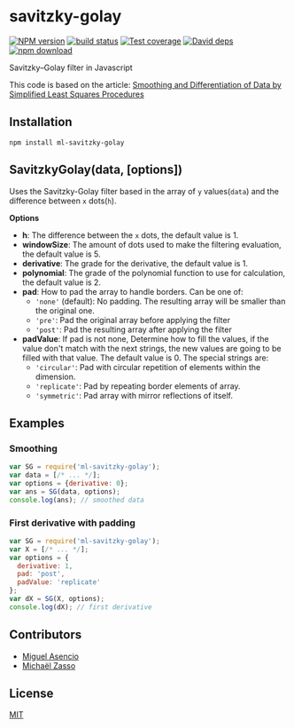 # savitzky-golay

  [![NPM version][npm-image]][npm-url]
  [![build status][travis-image]][travis-url]
  [![Test coverage][coveralls-image]][coveralls-url]
  [![David deps][david-image]][david-url]
  [![npm download][download-image]][download-url]

Savitzky–Golay filter in Javascript

This code is based on the article: [Smoothing and Differentiation of Data by Simplified Least Squares Procedures](http://dx.doi.org/10.1021/ac60214a047)

## Installation

`npm install ml-savitzky-golay`

## SavitzkyGolay(data, [options])

Uses the Savitzky-Golay filter based in the array of `y` values(`data`) and the difference between `x` dots(`h`).

__Options__
* __h__: The difference between the `x` dots, the default value is 1.
* __windowSize__: The amount of dots used to make the filtering evaluation, the default value is 5.
* __derivative__: The grade for the derivative, the default value is 1.
* __polynomial__: The grade of the polynomial function to use for calculation, the default value is 2.
* __pad__: How to pad the array to handle borders. Can be one of:
  * `'none'` (default): No padding. The resulting array will be smaller than the original one.
  * `'pre'`: Pad the original array before applying the filter
  * `'post'`: Pad the resulting array after applying the filter
* __padValue__: If pad is not none, Determine how to fill the values, if the value don't match with the next strings, the new values are going to be filled with that value.
The default value is 0. The special strings are:
  * `'circular'`: Pad with circular repetition of elements within the dimension.
  * `'replicate'`: Pad by repeating border elements of array.
  * `'symmetric'`: Pad array with mirror reflections of itself.

## Examples
### Smoothing
```js
var SG = require('ml-savitzky-golay');
var data = [/* ... */];
var options = {derivative: 0};
var ans = SG(data, options);
console.log(ans); // smoothed data
```

### First derivative with padding
```js
var SG = require('ml-savitzky-golay');
var X = [/* ... */];
var options = {
  derivative: 1,
  pad: 'post',
  padValue: 'replicate'
};
var dX = SG(X, options);
console.log(dX); // first derivative
```

## Contributors

* [Miguel Asencio](https://github.com/maasencioh)
* [Michaël Zasso](https://github.com/targos)

## License

[MIT](./LICENSE)

[npm-image]: https://img.shields.io/npm/v/ml-savitzky-golay.svg?style=flat-square
[npm-url]: https://npmjs.org/package/ml-savitzky-golay
[travis-image]: https://img.shields.io/travis/mljs/savitzky-golay/master.svg?style=flat-square
[travis-url]: https://travis-ci.org/mljs/savitzky-golay
[coveralls-image]: https://img.shields.io/coveralls/mljs/savitzky-golay.svg?style=flat-square
[coveralls-url]: https://coveralls.io/github/mljs/savitzky-golay
[david-image]: https://img.shields.io/david/mljs/savitzky-golay.svg?style=flat-square
[david-url]: https://david-dm.org/mljs/savitzky-golay
[download-image]: https://img.shields.io/npm/dm/ml-savitzky-golay.svg?style=flat-square
[download-url]: https://npmjs.org/package/ml-savitzky-golay
